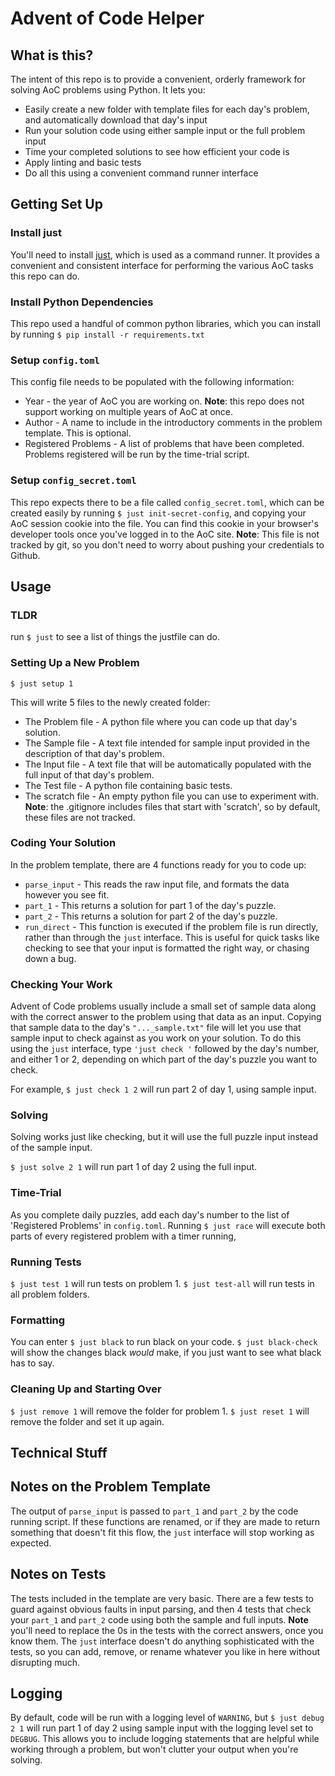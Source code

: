 # Advent of Code Helper

## What is this?
The intent of this repo is to provide a convenient, orderly framework for solving AoC problems using Python. It lets you:
 - Easily create a new folder with template files for each day's problem, and automatically download that day's input
 - Run your solution code using either sample input or the full problem input
 - Time your completed solutions to see how efficient your code is
 - Apply linting and basic tests
 - Do all this using a convenient command runner interface


## Getting Set Up

### Install just
You'll need to install [just](https://github.com/casey/just#just), which is used as a command runner. It provides a convenient and consistent interface for performing the various AoC tasks this repo can do.

### Install Python Dependencies
This repo used a handful of common python libraries, which you can install by running `$ pip install -r requirements.txt`

### Setup `config.toml`
This config file needs to be populated with the following information:
 - Year - the year of AoC you are working on. **Note**: this repo does not support working on multiple years of AoC at once. 
 - Author - A name to include in the introductory comments in the problem template. This is optional.
 - Registered Problems - A list of problems that have been completed. Problems registered will be run by the time-trial script.

### Setup `config_secret.toml`
This repo expects there to be a file called `config_secret.toml`, which can be created easily by running `$ just init-secret-config`, and copying your AoC session cookie into the file. You can find this cookie in your browser's developer tools once you've logged in to the AoC site. **Note**: This file is not tracked by git, so you don't need to worry about pushing your credentials to Github.

## Usage
### TLDR
run `$ just` to see a list of things the justfile can do.

### Setting Up a New Problem
`$ just setup 1`

This will write 5 files to the newly created folder:
 - The Problem file - A python file where you can code up that day's solution.
 - The Sample file - A text file intended for sample input provided in the description of that day's problem.
 - The Input file - A text file that will be automatically populated with the full input of that day's problem.
 - The Test file - A python file containing basic tests. 
 - The scratch file - An empty python file you can use to experiment with. **Note**: the .gitignore includes files that start with 'scratch', so by default, these files are not tracked.

### Coding Your Solution
In the problem template, there are 4 functions ready for you to code up:
- `parse_input` - This reads the raw input file, and formats the data however you see fit.
- `part_1` - This returns a solution for part 1 of the day's puzzle.
- `part_2` - This returns a solution for part 2 of the day's puzzle.
- `run_direct` - This function is executed if the problem file is run directly, rather than through the `just` interface. This is useful for quick tasks like checking to see that your input is formatted the right way, or chasing down a bug. 

### Checking Your Work
Advent of Code problems usually include a small set of sample data along with the correct answer to the problem using that data as an input. Copying that sample data to the day's `"..._sample.txt"` file will let you use that sample input to check against as you work on your solution. To do this using the `just` interface, type `'just check '` followed by the day's number, and either 1 or 2, depending on which part of the day's puzzle you want to check.

For example, `$ just check 1 2` will run part 2 of day 1, using sample input.

### Solving
Solving works just like checking, but it will use the full puzzle input instead of the sample input.

`$ just solve 2 1` will run part 1 of day 2 using the full input.

### Time-Trial
As you complete daily puzzles, add each day's number to the list of 'Registered Problems' in `config.toml`. 
Running `$ just race` will execute both parts of every registered problem with a timer running, 


### Running Tests
`$ just test 1` will run tests on problem 1. `$ just test-all` will run tests in all problem folders.

### Formatting
You can enter `$ just black` to run black on your code. `$ just black-check` will show the changes black *would* make, if you just want to see what black has to say. 

### Cleaning Up and Starting Over
`$ just remove 1` will remove the folder for problem 1. `$ just reset 1` will remove the folder and set it up again.

## Technical Stuff

## Notes on the Problem Template
The output of `parse_input` is passed to `part_1` and `part_2` by the code running script. If these functions are renamed, or if they are made to return something that doesn't fit this flow, the `just` interface will stop working as expected.

## Notes on Tests
The tests included in the template are very basic. There are a few tests to guard against obvious faults in input parsing, and then 4 tests that check your `part_1` and `part_2` code using both the sample and full inputs. **Note** you'll need to replace the 0s in the tests with the correct answers, once you know them.
The `just` interface doesn't do anything sophisticated with the tests, so you can add, remove, or rename whatever you like in here without disrupting much.

## Logging
By default, code will be run with a logging level of `WARNING`, but `$ just debug 2 1` will run part 1 of day 2 using sample input with the logging level set to `DEGBUG`. This allows you to include logging statements that are helpful while working through a problem, but won't clutter your output when you're solving.